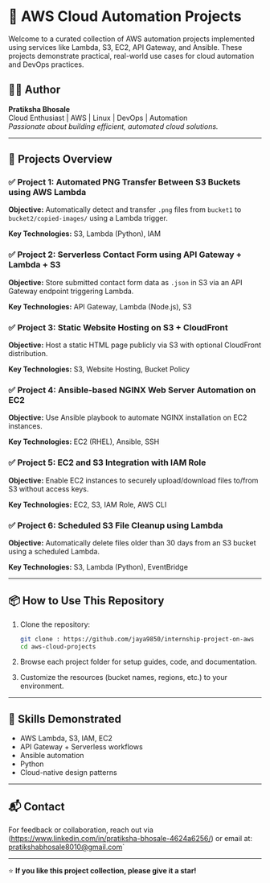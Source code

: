 
# 🚀 AWS Cloud Automation Projects

Welcome to a curated collection of AWS automation projects implemented using services like Lambda, S3, EC2, API Gateway, and Ansible. These projects demonstrate practical, real-world use cases for cloud automation and DevOps practices.

## 👩‍💻 Author
**Pratiksha Bhosale**  
Cloud Enthusiast | AWS | Linux | DevOps | Automation  
*Passionate about building efficient, automated cloud solutions.*

---

## 📁 Projects Overview

### ✅ Project 1: Automated PNG Transfer Between S3 Buckets using AWS Lambda

**Objective:** Automatically detect and transfer `.png` files from `bucket1` to `bucket2/copied-images/` using a Lambda trigger.

**Key Technologies:** S3, Lambda (Python), IAM

### ✅ Project 2: Serverless Contact Form using API Gateway + Lambda + S3

**Objective:** Store submitted contact form data as `.json` in S3 via an API Gateway endpoint triggering Lambda.

**Key Technologies:** API Gateway, Lambda (Node.js), S3

### ✅ Project 3: Static Website Hosting on S3 + CloudFront

**Objective:** Host a static HTML page publicly via S3 with optional CloudFront distribution.

**Key Technologies:** S3, Website Hosting, Bucket Policy

### ✅ Project 4: Ansible-based NGINX Web Server Automation on EC2

**Objective:** Use Ansible playbook to automate NGINX installation on EC2 instances.

**Key Technologies:** EC2 (RHEL), Ansible, SSH

### ✅ Project 5: EC2 and S3 Integration with IAM Role

**Objective:** Enable EC2 instances to securely upload/download files to/from S3 without access keys.

**Key Technologies:** EC2, S3, IAM Role, AWS CLI

### ✅ Project 6: Scheduled S3 File Cleanup using Lambda

**Objective:** Automatically delete files older than 30 days from an S3 bucket using a scheduled Lambda.

**Key Technologies:** S3, Lambda (Python), EventBridge

---

## 📦 How to Use This Repository

1. Clone the repository:
   ```bash
   git clone : https://github.com/jaya9850/internship-project-on-aws
   cd aws-cloud-projects
   ```

2. Browse each project folder for setup guides, code, and documentation.

3. Customize the resources (bucket names, regions, etc.) to your environment.

---

## 🧠 Skills Demonstrated

- AWS Lambda, S3, IAM, EC2
- API Gateway + Serverless workflows
- Ansible automation
- Python 
- Cloud-native design patterns

---

## 📬 Contact

For feedback or collaboration, reach out via (https://www.linkedin.com/in/pratiksha-bhosale-4624a6256/) or email at: pratikshabhosale8010@gmail.com`

---

⭐ **If you like this project collection, please give it a star!**

